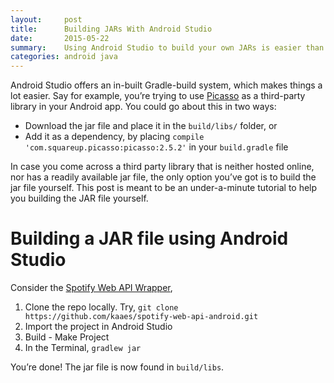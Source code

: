 ```yaml
---
layout:     post
title:      Building JARs With Android Studio
date:       2015-05-22
summary:    Using Android Studio to build your own JARs is easier than you think!
categories: android java
---
```


Android Studio offers an in-built Gradle-build system, which makes things a lot easier. Say for example, you’re trying to use [Picasso](http://square.github.io/picasso/) as a third-party library in your Android app. You could go about this in two ways:

* Download the jar file and place it in the `build/libs/` folder, or
* Add it as a dependency, by placing `compile 'com.squareup.picasso:picasso:2.5.2'` in your `build.gradle` file

In case you come across a third party library that is neither hosted online, nor has a readily available jar file, the only option you’ve got is to build the jar file yourself. This post is meant to be an under-a-minute tutorial to help you building the JAR file yourself.

# Building a JAR file using Android Studio

Consider the [Spotify Web API Wrapper](https://github.com/kaaes/spotify-web-api-android),

1. Clone the repo locally. Try, `git clone https://github.com/kaaes/spotify-web-api-android.git`
2. Import the project in Android Studio
3. Build - Make Project
4. In the Terminal, `gradlew jar`

You’re done! The jar file is now found in `build/libs`.
